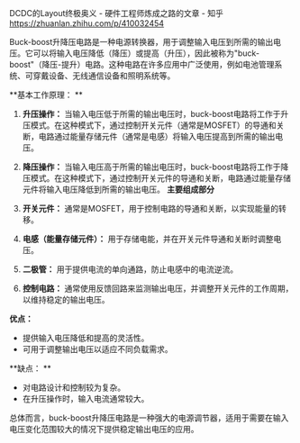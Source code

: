 DCDC的Layout终极奥义 - 硬件工程师炼成之路的文章 - 知乎
https://zhuanlan.zhihu.com/p/410032454


Buck-boost升降压电路是一种电源转换器，用于调整输入电压到所需的输出电压。它可以将输入电压降低（降压）或提高（升压），因此被称为"buck-boost"（降压-提升）电路。这种电路在许多应用中广泛使用，例如电池管理系统、可穿戴设备、无线通信设备和照明系统等。   

**基本工作原理：  **

1.  **升压操作：** 当输入电压低于所需的输出电压时，buck-boost电路将工作于升压模式。在这种模式下，通过控制开关元件（通常是MOSFET）的导通和关断，电路通过能量存储元件（通常是电感）将输入电压提高到所需的输出电压。
    
2.  **降压操作：** 当输入电压高于所需的输出电压时，buck-boost电路将工作于降压模式。在这种模式下，通过控制开关元件的导通和关断，电路通过能量存储元件将输入电压降低到所需的输出电压。
**主要组成部分**  

1.  **开关元件：** 通常是MOSFET，用于控制电路的导通和关断，以实现能量的转移。
    
2.  **电感（能量存储元件）：** 用于存储电能，并在开关元件导通和关断时调整电压。
    
3.  **二极管：** 用于提供电流的单向通路，防止电感中的电流逆流。
    
4.  **控制电路：** 通常使用反馈回路来监测输出电压，并调整开关元件的工作周期，以维持稳定的输出电压。
    

**优点：**  

-   提供输入电压降低和提高的灵活性。
-   可用于调整输出电压以适应不同负载需求。

**缺点：  **  

-   对电路设计和控制较为复杂。
-   在升压操作时，输入电流通常较大。

总体而言，buck-boost升降压电路是一种强大的电源调节器，适用于需要在输入电压变化范围较大的情况下提供稳定输出电压的应用。